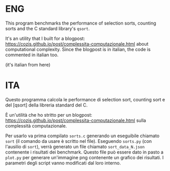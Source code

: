 # ENG
This program benchmarks the performance of selection sorts,
counting sorts and the C standard library's `qsort`.

It's an utility that I built for a blogpost:
    https://cozis.github.io/post/complessita-computazionale.html
about computational complexity. Since the blogpost is in 
italian, the code is commented in italian too.

(it's italian from here)

# ITA
Questo programma calcola le performance di selection sort,
counting sort e del [qsort] della libreria standard del C.

È un'utilità che ho stritto per un blogpost:
    https://cozis.github.io/post/complessita-computazionale.html
sulla complessità computazionale.

Per usarlo va prima compilato `sorts.c` generando un eseguibile chiamato `sort`
(il comando da usare è scritto nel file). Eseguendo `sorts.py` (con l'ausilio 
di `sort`), verrà generato un file chiamato `sort_data_N.json` contenente i 
risultati dei benchmark. Questo file può essere dato in pasto a `plot.py` per 
generare un'immagine png contenente un grafico dei risultati. I parametri degli 
script vanno modificati dal loro interno.
